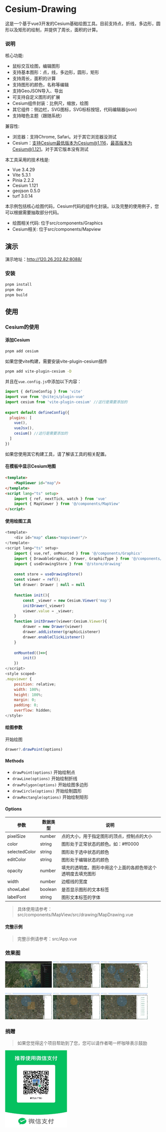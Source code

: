 # Cesium-Drawing

这是一个基于vue3开发的Cesium基础绘图工具。目前支持点，折线，多边形，圆形以及矩形的绘制，并提供了周长，面积的计算。

### 说明

核心功能:

- 鼠标交互绘图，编辑图形
- 支持基本图形：点，线，多边形，圆形，矩形
- 支持周长，面积的计算
- 支持图形的颜色，名称等编辑
- 支持GeoJSON导入、导出
- 可支持自定义图形的扩展
- Cesium组件封装：比例尺，缩放，绘图
- 其它组件：侧边栏，SVG图标，SVG标标按钮，代码编辑器(json)
- 支持暗色主题（跟随系统）

兼容性:

- 浏览器：支持Chrome, Safari。对于其它浏览器没测试
- Cesium：支持Cesium最低版本为Cesium@1.116，最高版本为Cesium@1.121。对于其它版本没有测试

本工具采用的技术栈是:

- Vue 3.4.29
- Vite 5.3.1
- Pinia 2.2.2
- Cesium 1.121
- geojson 0.5.0
- turf 3.0.14

本示例包括核心绘图代码，Cesium代码的组件化封装。以及完整的使用例子，您可以根据需要抽取部分代码。

- 绘图相关代码: 位于src/components/Graphics
- Cesium相关: 位于src/components/Mapview

## 演示

演示地址：http://120.26.202.82:8088/

### 安装

```sh
pnpm install
pnpm dev
pnpm build
```

## 使用

### Cesium的使用

#### 添加Cesium

```sh
pnpm add cesium
```

如果您使vite构建，需要安装vite-plugin-cesium插件

```sh
pnpm add vite-plugin-cesium -D
```

并且在`vue.config.js`中添加以下内容：

```js
import { defineConfig } from 'vite'
import vue from '@vitejs/plugin-vue'
import cesium from 'vite-plugin-cesium' //这行是需要添加的

export default defineConfig({
  plugins: [
    vue(),
    vueJsx(),
    cesium() //这行是需要添加的
  ]
})
```

如果您使用其它构建工具，请了解该工具的相关配置。

#### 在模板中显示Cesium地图

```HTML
<template>
    <MapViewer id="map"/>
</template>
<script lang="ts" setup>
    import { ref, nextTick, watch } from 'vue'
    import { MapViewer } from '@/components/MapView'
</script>
```

#### 使用绘图工具

```js
<template>
    <div id="map" class="mapviewer"/>
</template>
<script lang="ts" setup>
    import { vue,ref, onMounted } from '@/components/Graphics'
    import { DrawableGraphic, Drawer, GraphicType } from '@/components/Graphics'
    import { useDrawingStore } from '@/store/drawing'

    const store = useDrawingStore()
    const viewer = ref();
    let drawer: Drawer | null = null

    function init(){
        const _viewer = new Cesium.Viewer('map')
        initDrawer(_viewer)
        viewer.value = _viewer;
    }
    function initDrawer(viewer:Cesium.Viewer){
        drawer = new Drawer(viewer)
        drawer.addListener(graphicListener)
        drawer.enableClickListener()
    }

    onMounted(()=>{
        init()
    })
</script>
<style scoped>
.mapviewer {
    position: relative;
    width: 100%;
    height: 100%;
    margin: 0;
    padding: 0;
    overflow: hidden;
</style>
```

#### 绘图参数

开始绘图

```js
drawer?.drawPoint(options)
```

#### Methods

- `drawPoint(options)` 开始绘制点
- `drawLine(options)` 开始绘制折线
- `drawPolygon(options)` 开始绘图多边形
- `drawCircle(options)` 开始绘制圆形
- `drawRectangle(options)` 开始绘制矩形

#### Options

| 参数          | 数据类型 | 说明                                                         |
| ------------- | -------- | ------------------------------------------------------------ |
| pixelSize     | number   | 点的大小，用于指定图形的顶点，控制点的大小                   |
| color         | string   | 图形处于正常状态的颜色。如：#ff0000                          |
| selectedColor | string   | 图形处于选中状态的颜色                                       |
| editColor     | string   | 图形处于编辑状态的颜色                                       |
| opacity       | number   | 填充的透明度。图形中用这个上面的各颜色带这个透明度去填充图形 |
| width         | number   | 边框线的宽度                                                 |
| showLabel     | boolean  | 是否显示图形的文本标签                                       |
| labelFont     | string   | 图形文本标签的字体                                           |

> 具体使用请参考：src/components/MapView/src/drawing/MapDrawing.vue

#### 完整示例

> 完整示例请参考：src/App.vue

### 效果图

<p style="100%">
  <a href="./snapshot/a7.png" target="_blank"><img src="./snapshot/a7.png" alt="图片1" width="30%" /></a>
  <a href="./snapshot/a1.png" target="_blank"><img src="./snapshot/a1.png" alt="图片2" width="30%" /></a>
  <a href="./snapshot/a2.png" target="_blank"><img src="./snapshot/a2.png" alt="图片3" width="30%" /></a>
</p>
<p style="100%">
  <a href="./snapshot/a3.png" target="_blank"><img src="./snapshot/a3.png" alt="图片1" width="30%" /></a>
  <a href="./snapshot/a5.png" target="_blank"><img src="./snapshot/a5.png" alt="图片2" width="30%" /></a>
  <a href="./snapshot/a6.png" target="_blank"><img src="./snapshot/a6.png" alt="图片3" width="30%" /></a>
</p>

### 捐赠

> 如果您觉得这个项目帮助到了您，您可以请作者喝一杯咖啡表示鼓励

<img src="./snapshot/wp.jpg" alt="微信收款码" width="200" height="250">
